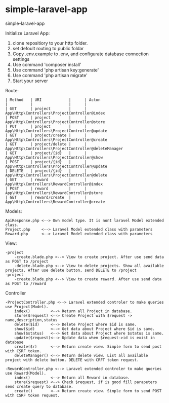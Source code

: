 # simple-laravel-app
simple-laravel-app

Initialize Laravel App:
1. clone repositiory to your http folder.
2. set defoult routing to public foldar
3. Copy .env.example to .env, and configurate database connection settings
4. Use command 'composer install'
5. Use command 'php artisan key:generate'
6. Use command 'php artisan migrate'
7. Start your server 

Route:

    | Method   | URI            |      | Acton
    |          |                |      |
    | GET      | project        |      | App\Http\Controllers\ProjectController@index
    | POST     | project        |      | App\Http\Controllers\ProjectController@store
    | PUT      | project        |      | App\Http\Controllers\ProjectController@update
    | GET      | project/create |      | App\Http\Controllers\ProjectController@create
    | GET      | project/delete |      | App\Http\Controllers\ProjectController@deleteManager
    | GET      | project/{id}   |      | App\Http\Controllers\ProjectController@show
    | POST     | project/{id}   |      | App\Http\Controllers\ProjectController@update
    | DELETE   | project/{id}   |      | App\Http\Controllers\ProjectController@delete
    | GET      | reward         |      | App\Http\Controllers\RewardController@index
    | POST     | reward         |      | App\Http\Controllers\RewardController@store
    | GET      | reward/create  |      | App\Http\Controllers\RewardController@create

Models:

    ApiResponse.php <--> Own model type. It is nont laravel Model extended class.
    Project.php     <--> Laravel Model extended class with parameters
    Reward.php      <--> Laravel Model extended class with parameters

View:

    -project
        -create.blade.php <--> View to create project. After use send data as POST to /project
        -delete.blade.php <--> View to delete projects. Show all available projects. After use delete button, send DELETE to /project 
    -project
        -create.blade.php <--> View to create reward. After use send data as POST to /reward

Controller

    -ProjectController.php <--> Laravel extended controler to make queries use Project(Model).
        index()         <--> Return all Project in database.
        store($request) <--> Create Project with $request -> name,description,status
        delete($id)     <--> Delete Project where $id is same.
        show($id)       <--> Get data about Project where $id is same.
        show($status)   <--> Get data about Project where $status is same.
        update($request)<--> Update data when $request->id is exist in database
        create($r)      <--> Return create view. Simple form to send post with CSRF token.
        deleteManager() <--> Return delete view. List all available project with delete button. DELETE with CRFT token request.

    -RewardController.php <--> Laravel extended controler to make queries use Reward(Model).
        index()         <--> Return all Reward in database.
        store($request) <--> Check $request, if is good fill parapeters send create query to database.
        create()        <--> Return create view. Simple form to send POST with CSRF token request. 
